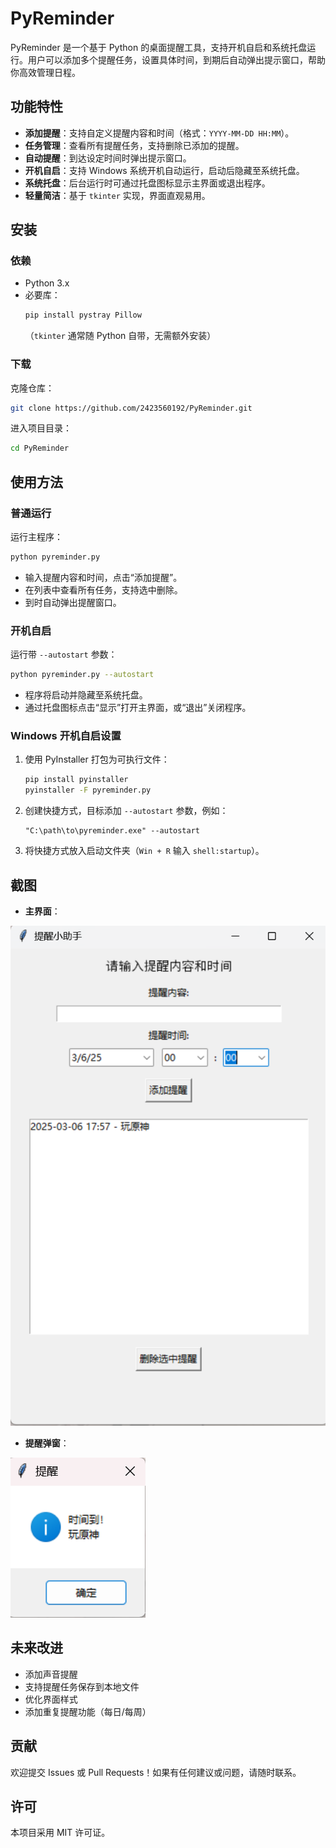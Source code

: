 
# PyReminder

PyReminder 是一个基于 Python 的桌面提醒工具，支持开机自启和系统托盘运行。用户可以添加多个提醒任务，设置具体时间，到期后自动弹出提示窗口，帮助你高效管理日程。

## 功能特性
- **添加提醒**：支持自定义提醒内容和时间（格式：`YYYY-MM-DD HH:MM`）。
- **任务管理**：查看所有提醒任务，支持删除已添加的提醒。
- **自动提醒**：到达设定时间时弹出提示窗口。
- **开机自启**：支持 Windows 系统开机自动运行，启动后隐藏至系统托盘。
- **系统托盘**：后台运行时可通过托盘图标显示主界面或退出程序。
- **轻量简洁**：基于 `tkinter` 实现，界面直观易用。

## 安装
### 依赖
- Python 3.x
- 必要库：
  ```bash
  pip install pystray Pillow
  ```
  （`tkinter` 通常随 Python 自带，无需额外安装）

### 下载
克隆仓库：
```bash
git clone https://github.com/2423560192/PyReminder.git
```
进入项目目录：
```bash
cd PyReminder
```

## 使用方法
### 普通运行
运行主程序：
```bash
python pyreminder.py
```
- 输入提醒内容和时间，点击“添加提醒”。
- 在列表中查看所有任务，支持选中删除。
- 到时自动弹出提醒窗口。

### 开机自启
运行带 `--autostart` 参数：
```bash
python pyreminder.py --autostart
```
- 程序将启动并隐藏至系统托盘。
- 通过托盘图标点击“显示”打开主界面，或“退出”关闭程序。

### Windows 开机自启设置
1. 使用 PyInstaller 打包为可执行文件：
   ```bash
   pip install pyinstaller
   pyinstaller -F pyreminder.py
   ```
2. 创建快捷方式，目标添加 `--autostart` 参数，例如：
   ```text
   "C:\path\to\pyreminder.exe" --autostart
   ```
3. 将快捷方式放入启动文件夹（`Win + R` 输入 `shell:startup`）。

## 截图


- **主界面**：

![img.png](screenshots/img.png)
- **提醒弹窗**：

![img_1.png](screenshots/img_1.png)
## 未来改进
- 添加声音提醒
- 支持提醒任务保存到本地文件
- 优化界面样式
- 添加重复提醒功能（每日/每周）

## 贡献
欢迎提交 Issues 或 Pull Requests！如果有任何建议或问题，请随时联系。

## 许可
本项目采用 MIT 许可证。
